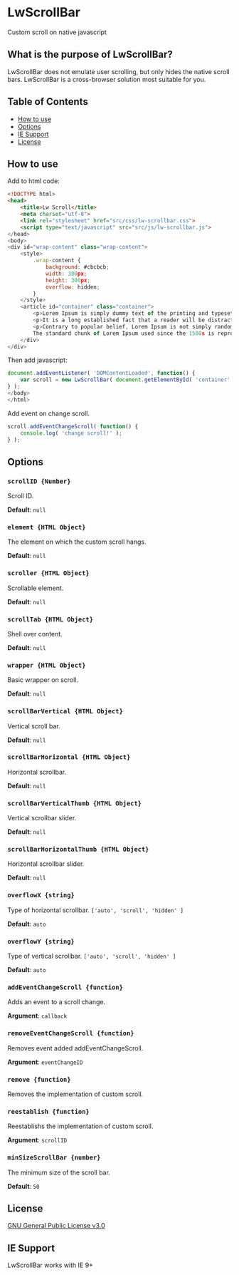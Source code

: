 # LwScrollBar

Custom scroll on native javascript

## What is the purpose of LwScrollBar?

LwScrollBar does not emulate user scrolling, but only hides the native scroll bars.
LwScrollBar is a cross-browser solution most suitable for you.

## Table of Contents

* [How to use](#how-to-use)
* [Options](#options)
* [IE Support](#ie-support)
* [License](#license)

## How to use

Add to html code:

```html
<!DOCTYPE html>
<head>
    <title>Lw Scroll</title>
    <meta charset="utf-8">
    <link rel="stylesheet" href="src/css/lw-scrollbar.css">
    <script type="text/javascript" src="src/js/lw-scrollbar.js">
</head>
<body>
<div id="wrap-content" class="wrap-content">
    <style>
        .wrap-content {
            background: #cbcbcb;
            width: 300px;
            height: 300px;
            overflow: hidden;
        }
    </style>
    <article id="container" class="container">
        <p>Lorem Ipsum is simply dummy text of the printing and typesetting industry. Lorem Ipsum has been the industry\'s standard dummy text ever since the 1500s, when an unknown printer took a galley of type and scrambled it to make a type specimen book. It has survived not only five centuries, but also the leap into electronic typesetting, remaining essentially unchanged. It was popularised in the 1960s with the release of Letraset sheets containing Lorem Ipsum passages, and more recently with desktop publishing software like Aldus PageMaker including versions of Lorem Ipsum.</p>
        <p>It is a long established fact that a reader will be distracted by the readable content of a page when looking at its layout. The point of using Lorem Ipsum is that it has a more-or-less normal distribution of letters, as opposed to using \'Content here, content here\', making it look like readable English. Many desktop publishing packages and web page editors now use Lorem Ipsum as their default model text, and a search for \'lorem ipsum\' will uncover many web sites still in their infancy. Various versions have evolved over the years, sometimes by accident, sometimes on purpose (injected humour and the like).</p>
        <p>Contrary to popular belief, Lorem Ipsum is not simply random text. It has roots in a piece of classical Latin literature from 45 BC, making it over 2000 years old. Richard McClintock, a Latin professor at Hampden-Sydney College in Virginia, looked up one of the more obscure Latin words, consectetur, from a Lorem Ipsum passage, and going through the cites of the word in classical literature, discovered the undoubtable source. Lorem Ipsum comes from sections 1.10.32 and 1.10.33 of "de Finibus Bonorum et Malorum" (The Extremes of Good and Evil) by Cicero, written in 45 BC. This book is a treatise on the theory of ethics, very popular during the Renaissance. The first line of Lorem Ipsum, "Lorem ipsum dolor sit amet..", comes from a line in section 1.10.32.
        The standard chunk of Lorem Ipsum used since the 1500s is reproduced below for those interested. Sections 1.10.32 and 1.10.33 from "de Finibus Bonorum et Malorum" by Cicero are also reproduced in their exact original form, accompanied by English versions from the 1914 translation by H. Rackham.</p>
    </div>
</div>
```

Then add javascript:

```js
document.addEventListener( 'DOMContentLoaded', function() {
    var scroll = new LwScrollBar( document.getElementById( 'container' ) );
} );
</body>
</html>
```

Add event on change scroll.
```js
scroll.addEventChangeScroll( function() {
    console.log( 'change scroll!' );
} );
```

## Options

### `scrollID {Number}`

Scroll ID.

**Default**: `null`

### `element {HTML Object}`

The element on which the custom scroll hangs.

**Default**: `null`

### `scroller {HTML Object}`

Scrollable element.

**Default**: `null`

### `scrollTab {HTML Object}`

Shell over content.

**Default**: `null`

### `wrapper {HTML Object}`

Basic wrapper on scroll.

**Default**: `null`

### `scrollBarVertical {HTML Object}`

Vertical scroll bar.

**Default**: `null`

### `scrollBarHorizontal {HTML Object}`

Horizontal scrollbar.

**Default**: `null`

### `scrollBarVerticalThumb {HTML Object}`

Vertical scrollbar slider.

**Default**: `null`

### `scrollBarHorizontalThumb {HTML Object}`

Horizontal scrollbar slider.

**Default**: `null`

### `overflowX {string}`

Type of horizontal scrollbar. `['auto', 'scroll', 'hidden' ]`

**Default**: `auto`

### `overflowY {string}`

Type of vertical scrollbar. `['auto', 'scroll', 'hidden' ]`

**Default**: `auto`

### `addEventChangeScroll {function}`

Adds an event to a scroll change.

**Argument**: `callback`

### `removeEventChangeScroll {function}`

Removes event added addEventChangeScroll.

**Argument**: `eventChangeID`

### `remove {function}`

Removes the implementation of custom scroll.

### `reestablish {function}`

Reestablishs the implementation of custom scroll.

**Argument**: `scrollID`

### `minSizeScrollBar {number}`

The minimum size of the scroll bar.

**Default**: `50`

## License

[GNU General Public License v3.0](LICENSE)

## IE Support

LwScrollBar works with IE 9+

